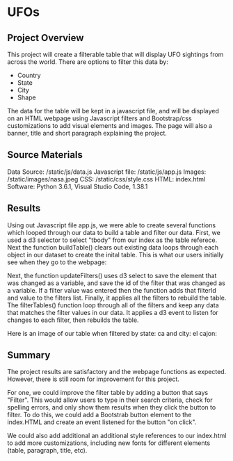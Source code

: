 # UFOs

## Project Overview
This project will create a filterable table that will display UFO sightings from across the world. There are options to filter this data by:

- Country 
- State 
- City 
- Shape 

The data for the table will be kept in a javascript file, and will be displayed on an HTML webpage using Javascript filters and Bootstrap/css customizations to add visual elements and images. The page will also a banner, title and short paragraph explaining the project.


## Source Materials
Data Source: /static/js/data.js
Javascript file: /static/js/app.js
Images: /static/images/nasa.jpeg
CSS: /static/css/style.css
HTML: index.html
Software: Python 3.6.1, Visual Studio Code, 1.38.1

## Results
Using out Javascript file app.js, we were able to create several functions which looped through our data to build a table and filter our data. First, we used a d3 selector to select "tbody" from our index as the table referece. Next the function buildTable() clears out existing data loops through each object in our dataset to create the inital table. This is what our users initially see when they go to the webpage:


Next, the function updateFilters() uses d3 select to save the element that was changed as a variable, and save the id of the filter that was changed as a variable. If a filter value was entered then the function adds that filterId and value to the filters list. Finally, it applies all the filters to rebuild the table. 
The filterTables() function loop through all of the filters and keep any data that matches the filter values in our data. It applies a d3 event to listen for changes to each filter, then rebuilds the table. 

Here is an image of our table when filtered by state: ca and city: el cajon:



## Summary
The project results are satisfactory and the webpage functions as expected. However, there is still room for improvement for this project. 

For one, we could improve the filter table by adding a button that says "Filter". This would allow users to type in their search criteria, check for spelling errors, and only show them results when they click the button to filter. To do this, we could add a Bootstrab button element to the index.HTML and create an event listened for the button "on click".

We could also add additional an additional style references to our index.html to add more customizations, including new fonts for different elements (table, paragraph, title, etc).
